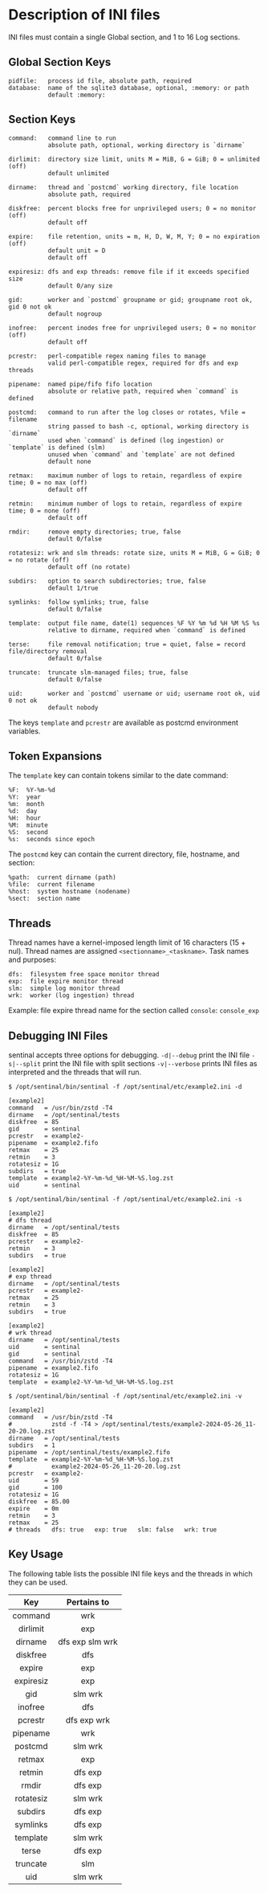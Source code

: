# Description of INI files

INI files must contain a single Global section, and 1 to 16 Log sections.

## Global Section Keys

    pidfile:   process id file, absolute path, required
    database:  name of the sqlite3 database, optional, :memory: or path
               default :memory:

## Section Keys

    command:   command line to run
               absolute path, optional, working directory is `dirname`

    dirlimit:  directory size limit, units M = MiB, G = GiB; 0 = unlimited (off)
               default unlimited

    dirname:   thread and `postcmd` working directory, file location
               absolute path, required

    diskfree:  percent blocks free for unprivileged users; 0 = no monitor (off)
               default off

    expire:    file retention, units = m, H, D, W, M, Y; 0 = no expiration (off)
               default unit = D
               default off

    expiresiz: dfs and exp threads: remove file if it exceeds specified size
               default 0/any size

    gid:       worker and `postcmd` groupname or gid; groupname root ok, gid 0 not ok
               default nogroup

    inofree:   percent inodes free for unprivileged users; 0 = no monitor (off)
               default off

    pcrestr:   perl-compatible regex naming files to manage
               valid perl-compatible regex, required for dfs and exp threads

    pipename:  named pipe/fifo fifo location
               absolute or relative path, required when `command` is defined

    postcmd:   command to run after the log closes or rotates, %file = filename
               string passed to bash -c, optional, working directory is `dirname`
               used when `command` is defined (log ingestion) or `template` is defined (slm)
               unused when `command` and `template` are not defined
               default none

    retmax:    maximum number of logs to retain, regardless of expire time; 0 = no max (off)
               default off

    retmin:    minimum number of logs to retain, regardless of expire time; 0 = none (off)
               default off

    rmdir:     remove empty directories; true, false
               default 0/false

    rotatesiz: wrk and slm threads: rotate size, units M = MiB, G = GiB; 0 = no rotate (off)
               default off (no rotate)

    subdirs:   option to search subdirectories; true, false
               default 1/true

    symlinks:  follow symlinks; true, false
               default 0/false

    template:  output file name, date(1) sequences %F %Y %m %d %H %M %S %s
               relative to dirname, required when `command` is defined

    terse:     file removal notification; true = quiet, false = record file/directory removal
               default 0/false

    truncate:  truncate slm-managed files; true, false
               default 0/false

    uid:       worker and `postcmd` username or uid; username root ok, uid 0 not ok
               default nobody

The keys `template` and `pcrestr` are available as postcmd environment variables.

## Token Expansions

The `template` key can contain tokens similar to the date command:

    %F:  %Y-%m-%d
    %Y:  year
    %m:  month
    %d:  day
    %H:  hour
    %M:  minute
    %S:  second
    %s:  seconds since epoch

The `postcmd` key can contain the current directory, file, hostname, and section:

    %path:  current dirname (path)
    %file:  current filename
    %host:  system hostname (nodename)
    %sect:  section name

## Threads

Thread names have a kernel-imposed length limit of 16 characters (15 + nul).
Thread names are assigned `<sectionname>_<taskname>`. Task names and purposes:

    dfs:  filesystem free space monitor thread
    exp:  file expire monitor thread
    slm:  simple log monitor thread
    wrk:  worker (log ingestion) thread

Example: file expire thread name for the section called `console`: `console_exp`

## Debugging INI Files

sentinal accepts three options for debugging.
`-d|--debug` print the INI file
`-s|--split` print the INI file with split sections
`-v|--verbose` prints INI files as interpreted and the threads that will run.

    $ /opt/sentinal/bin/sentinal -f /opt/sentinal/etc/example2.ini -d

    [example2]
    command   = /usr/bin/zstd -T4
    dirname   = /opt/sentinal/tests
    diskfree  = 85
    gid       = sentinal
    pcrestr   = example2-
    pipename  = example2.fifo
    retmax    = 25
    retmin    = 3
    rotatesiz = 1G
    subdirs   = true
    template  = example2-%Y-%m-%d_%H-%M-%S.log.zst
    uid       = sentinal

    $ /opt/sentinal/bin/sentinal -f /opt/sentinal/etc/example2.ini -s

    [example2]
    # dfs thread
    dirname   = /opt/sentinal/tests
    diskfree  = 85
    pcrestr   = example2-
    retmin    = 3
    subdirs   = true

    [example2]
    # exp thread
    dirname   = /opt/sentinal/tests
    pcrestr   = example2-
    retmax    = 25
    retmin    = 3
    subdirs   = true

    [example2]
    # wrk thread
    dirname   = /opt/sentinal/tests
    uid       = sentinal
    gid       = sentinal
    command   = /usr/bin/zstd -T4
    pipename  = example2.fifo
    rotatesiz = 1G
    template  = example2-%Y-%m-%d_%H-%M-%S.log.zst

    $ /opt/sentinal/bin/sentinal -f /opt/sentinal/etc/example2.ini -v

    [example2]
    command   = /usr/bin/zstd -T4
    #           zstd -f -T4 > /opt/sentinal/tests/example2-2024-05-26_11-20-20.log.zst
    dirname   = /opt/sentinal/tests
    subdirs   = 1
    pipename  = /opt/sentinal/tests/example2.fifo
    template  = example2-%Y-%m-%d_%H-%M-%S.log.zst
    #           example2-2024-05-26_11-20-20.log.zst
    pcrestr   = example2-
    uid       = 59
    gid       = 100
    rotatesiz = 1G
    diskfree  = 85.00
    expire    = 0m
    retmin    = 3
    retmax    = 25
    # threads   dfs: true   exp: true   slm: false   wrk: true

## Key Usage

The following table lists the possible INI file keys and the threads
in which they can be used.

|    Key    |   Pertains to   |
| :-------: | :-------------: |
|  command  |       wrk       |
| dirlimit  |       exp       |
|  dirname  | dfs exp slm wrk |
| diskfree  |       dfs       |
|  expire   |       exp       |
| expiresiz |       exp       |
|    gid    |     slm wrk     |
|  inofree  |       dfs       |
|  pcrestr  |   dfs exp wrk   |
| pipename  |       wrk       |
|  postcmd  |     slm wrk     |
|  retmax   |       exp       |
|  retmin   |     dfs exp     |
|   rmdir   |     dfs exp     |
| rotatesiz |     slm wrk     |
|  subdirs  |     dfs exp     |
| symlinks  |     dfs exp     |
| template  |     slm wrk     |
|   terse   |     dfs exp     |
| truncate  |       slm       |
|    uid    |     slm wrk     |
